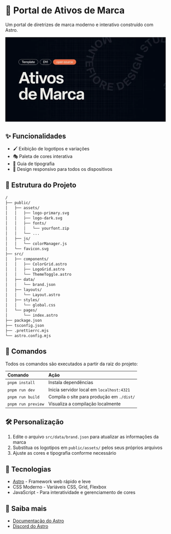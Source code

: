 # 🎨 Portal de Ativos de Marca

Um portal de diretrizes de marca moderno e interativo construído com Astro.

![Portal de Ativos de Marca](/public/template-ativosmarca-ogimage.webp)

## ✨ Funcionalidades

- 🖌️ Exibição de logotipos e variações
- 🎭 Paleta de cores interativa
- 📝 Guia de tipografia
- 📱 Design responsivo para todos os dispositivos

## 🚀 Estrutura do Projeto

```text
/
├── public/
│   ├── assets/
│   │   ├── logo-primary.svg
│   │   ├── logo-dark.svg
│   │   ├── fonts/
│   │   │   └── yourfont.zip
│   │   └── ...
│   ├── js/
│   │   └── colorManager.js
│   └── favicon.svg
├── src/
│   ├── components/
│   │   ├── ColorGrid.astro
│   │   ├── LogoGrid.astro
│   │   └── ThemeToggle.astro
│   ├── data/
│   │   └── brand.json
│   ├── layouts/
│   │   └── Layout.astro
│   ├── styles/
│   │   └── global.css
│   └── pages/
│       └── index.astro
├── package.json
├── tsconfig.json
├── .prettierrc.mjs
└── astro.config.mjs
```

## 🧞 Comandos

Todos os comandos são executados a partir da raiz do projeto:

| Comando            | Ação                                      |
| :----------------- | :---------------------------------------- |
| `pnpm install`     | Instala dependências                      |
| `pnpm run dev`     | Inicia servidor local em `localhost:4321` |
| `pnpm run build`   | Compila o site para produção em `./dist/` |
| `pnpm run preview` | Visualiza a compilação localmente         |

## 🛠️ Personalização

1. Edite o arquivo `src/data/brand.json` para atualizar as informações da marca
2. Substitua os logotipos em `public/assets/` pelos seus próprios arquivos
3. Ajuste as cores e tipografia conforme necessário

## 🔗 Tecnologias

- [Astro](https://astro.build) - Framework web rápido e leve
- CSS Moderno - Variáveis CSS, Grid, Flexbox
- JavaScript - Para interatividade e gerenciamento de cores

## 👀 Saiba mais

- [Documentação do Astro](https://docs.astro.build)
- [Discord do Astro](https://astro.build/chat)
